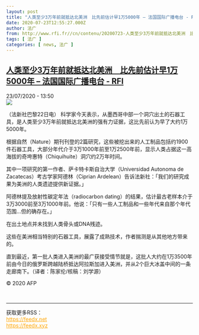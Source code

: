 ```yaml
---
layout: post
title: "人类至少3万年前就抵达北美洲　比先前估计早1万5000年 – 法国国际广播电台 - RFI"
date: 2020-07-23T12:55:27.000Z
author: 法广
from: http://www.rfi.fr//cn/contenu/20200723-人类至少3万年前就抵达北美洲　比先前估计早1万5000年
tags: [ 法广 ]
categories: [ news, 法广 ]
---
```

<!--1595508927000-->
[人类至少3万年前就抵达北美洲　比先前估计早1万5000年 – 法国国际广播电台 - RFI](http://www.rfi.fr//cn/contenu/20200723-%E4%BA%BA%E7%B1%BB%E8%87%B3%E5%B0%913%E4%B8%87%E5%B9%B4%E5%89%8D%E5%B0%B1%E6%8A%B5%E8%BE%BE%E5%8C%97%E7%BE%8E%E6%B4%B2%E3%80%80%E6%AF%94%E5%85%88%E5%89%8D%E4%BC%B0%E8%AE%A1%E6%97%A91%E4%B8%875000%E5%B9%B4)
------

<div>
<div>23/07/2020 - 13:50</div><img src="https://s.rfi.fr/media/display/f02f7ed4-ccdd-11ea-abc5-005056bff430/w:310/p:16x9/health0001b.200723195001.jpg"><div class="t-content__body u-clearfix"><div class="m-interstitial"></div><p>（法新社巴黎22日电）    科学家今天表示，从墨西哥中部一个洞穴出土的石器工具，是人类至少3万年前就抵达北美洲的强有力证据，这比先前认为早了大约1万5000年。</p><p>    根据自然（Nature）期刊刊登的2篇研究，这些被挖出来的人工制品包括约1900件石器工具，大部分年代介于3万1000年前至1万2500年前，显示人类占据这一高海拔的奇垮惠特（Chiquihuite）洞穴约2万年时间。</p><p>    其中一项研究的第一作者、萨卡特卡斯自治大学（Universidad Autonoma de Zacatecas）考古学家阿德林（Ciprian Ardelean）告诉法新社：「我们的研究成果为美洲的人类遗迹提供新证据。」</p><p>    阿德林提及放射性碳定年法（radiocarbon dating）的结果，估计最古老样本介于3万3000前至3万1000年前。他说：「只有一些人工制品和一些年代来自那个年代范围…但的确存在。」</p><p>    在出土地点并未找到人类骨头或DNA残迹。</p><p>    这些在美洲相当特别的石器工具，展露了成熟技术，作者揣测是从其他地方带来的。</p><p>    直到最近，第一批人类进入美洲的最广获接受情节就是，这批人大约在1万3500年前由今日的俄罗斯跨越陆桥抵达阿拉斯加进入美洲，并从2个巨大冰盖中间的一条走廊南下。（译者：陈家伦/核稿：刘学源）</p><p class="t-copyright">© 2020 AFP</p>        </div><br><hr><div>获取更多RSS：<br><a href="https://feedx.net" style="color:orange" target="_blank">https://feedx.net</a> <br><a href="https://feedx.xyz" style="color:orange" target="_blank">https://feedx.xyz</a><br></div>
</div>

